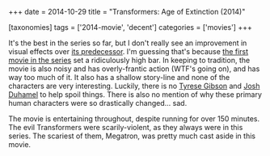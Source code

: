 +++
date = 2014-10-29
title = "Transformers: Age of Extinction (2014)"

[taxonomies]
tags = ['2014-movie', 'decent']
categories = ['movies']
+++

It's the best in the series so far, but I don't really see an
improvement in visual effects over [its predecessor]. I'm guessing
that's because [the first movie in the series] set a ridiculously high
bar. In keeping to tradition, the movie is also noisy and has
overly-frantic action (WTF's going on), and has way too much of it. It
also has a shallow story-line and none of the characters are very
interesting. Luckily, there is no [Tyrese Gibson] and [Josh Duhamel] to
help spoil things. There is also no mention of why these primary human
characters were so drastically changed... sad.

The movie is entertaining throughout, despite running for over 150
minutes. The evil Transformers were scarily-violent, as they always were
in this series. The scariest of them, Megatron, was pretty much cast
aside in this movie.

  [its predecessor]: http://tshepang.net/transformers-dark-of-the-moon-2011
  [the first movie in the series]: http://tshepang.net/transformers-2007
  [Tyrese Gibson]: http://en.wikipedia.org/wiki/Tyrese_Gibson
  [Josh Duhamel]: http://en.wikipedia.org/wiki/Josh_Duhamel
